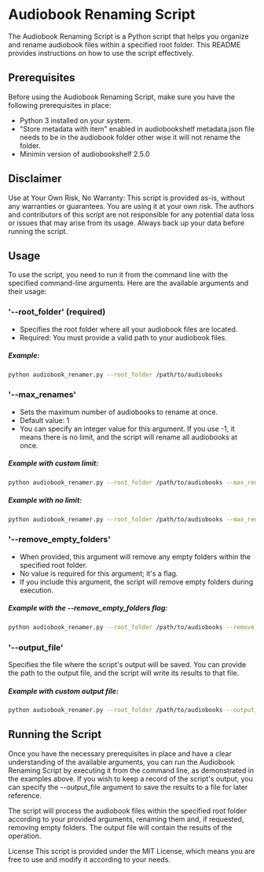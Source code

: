 # Audiobook Renaming Script
The Audiobook Renaming Script is a Python script that helps you organize and rename audiobook files within a specified root folder. This README provides instructions on how to use the script effectively.

## Prerequisites
Before using the Audiobook Renaming Script, make sure you have the following prerequisites in place:

- Python 3 installed on your system.
- "Store metadata with item" enabled in audiobookshelf metadata.json file needs to be in the audiobook folder other wise it will not rename the folder.
- Minimin version of audiobookshelf 2.5.0

## Disclaimer
Use at Your Own Risk, No Warranty: This script is provided as-is, without any warranties or guarantees. You are using it at your own risk. The authors and contributors of this script are not responsible for any potential data loss or issues that may arise from its usage. Always back up your data before running the script.

## Usage
To use the script, you need to run it from the command line with the specified command-line arguments. Here are the available arguments and their usage:

### '--root_folder' (required)
- Specifies the root folder where all your audiobook files are located.
- Required: You must provide a valid path to your audiobook files.

##### Example:
```bash
python audiobook_renamer.py --root_folder /path/to/audiobooks
```
### '--max_renames'
- Sets the maximum number of audiobooks to rename at once.
- Default value: 1
- You can specify an integer value for this argument. If you use -1, it means there is no limit, and the script will rename all audiobooks at once.

##### Example with custom limit:
```bash
python audiobook_renamer.py --root_folder /path/to/audiobooks --max_renames 5
```

##### Example with no limit:
```bash
python audiobook_renamer.py --root_folder /path/to/audiobooks --max_renames -1
```
### '--remove_empty_folders'
- When provided, this argument will remove any empty folders within the specified root folder.
- No value is required for this argument; it's a flag.
- If you include this argument, the script will remove empty folders during execution.

##### Example with the --remove_empty_folders flag:
```bash
python audiobook_renamer.py --root_folder /path/to/audiobooks --remove_empty_folders
```
### '--output_file'
Specifies the file where the script's output will be saved.
You can provide the path to the output file, and the script will write its results to that file.

##### Example with custom output file:
```bash
python audiobook_renamer.py --root_folder /path/to/audiobooks --output_file output.txt
```
## Running the Script
Once you have the necessary prerequisites in place and have a clear understanding of the available arguments, you can run the Audiobook Renaming Script by executing it from the command line, as demonstrated in the examples above. If you wish to keep a record of the script's output, you can specify the --output_file argument to save the results to a file for later reference.

The script will process the audiobook files within the specified root folder according to your provided arguments, renaming them and, if requested, removing empty folders. The output file will contain the results of the operation.

License
This script is provided under the MIT License, which means you are free to use and modify it according to your needs.
